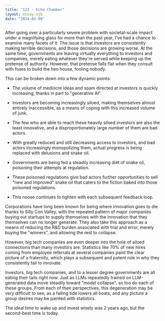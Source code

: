 ```yaml
---
title: "123 - Echo Chamber"
layout: essay.njk
date: "2024-01-09"
---
```


After going over a particularly severe problem with societal-scale impact under a magnifying glass for more than the past year, I've had a chance to examine many facets of it. The issue is that investors are consistently making terrible decisions, and those decisions are growing worse. At the same time, governments are leaving virtually everything to investors and companies, merely eating whatever they're served while keeping up the pretense of authority. However, that pretense falls flat when they consult with foxes to build the hen house, fooling nobody.

This can be broken down into a few dynamic points:

- The volume of mediocre ideas and spam directed at investors is quickly increasing, thanks in part to "generative AI".

- Investors are becoming increasingly siloed, making themselves almost entirely inaccessible, as a means of coping with this increased volume of junk.

- The few who are able to reach these heavily siloed investors are also the least innovative, and a disproportionately large number of them are bad actors.

- With greatly reduced and still decreasing access to investors, and bad actors increasingly monopolizing them, actual progress is being replaced with delusions and snake oil.

- Governments are being fed a steadily increasing diet of snake oil, poisoning their attempts at regulation.

- These poisoned regulations give bad actors further opportunities to sell "new and improved" snake oil that caters to the fiction baked into those poisoned regulations.

- This noose continues to tighten with each subsequent feedback loop.

Corporations have long been known for being where innovation goes to die thanks to Silly Con Valley, with the repeated pattern of major companies buying out startups to supply themselves with the innovation that they themselves can no longer generate. They also take this approach as a means of reducing the R&D burden associated with trial and error, merely buying the "winners", and allowing the rest to collapse.

However, big tech companies are even deeper into the hole of siloed connections than many investors are. Statistics like 70% of new hires coming from employee referrals at several companies paint the clear picture of a fraternity, which plays a subsequent and potent role in why they consistently fail to innovate.

Investors, big tech companies, and to a lesser degree governments are all eating their tails right now. Just as LLMs repeatedly trained on LLM-generated data move steadily toward "model collapse", so too do each of these groups. From each of their perspectives, this degeneration may be very difficult to see, as a falling tide lowers all boats, and any picture a group desires may be painted with statistics.

The ideal time to wake up and invest wisely was 2 years ago, but the second-best time is today.
